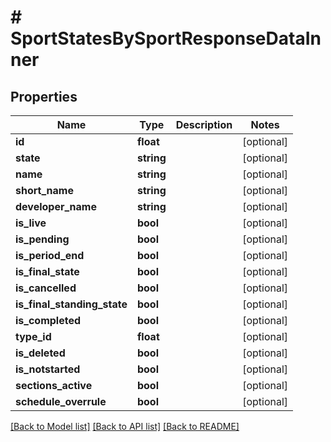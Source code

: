 # # SportStatesBySportResponseDataInner

## Properties

Name | Type | Description | Notes
------------ | ------------- | ------------- | -------------
**id** | **float** |  | [optional]
**state** | **string** |  | [optional]
**name** | **string** |  | [optional]
**short_name** | **string** |  | [optional]
**developer_name** | **string** |  | [optional]
**is_live** | **bool** |  | [optional]
**is_pending** | **bool** |  | [optional]
**is_period_end** | **bool** |  | [optional]
**is_final_state** | **bool** |  | [optional]
**is_cancelled** | **bool** |  | [optional]
**is_final_standing_state** | **bool** |  | [optional]
**is_completed** | **bool** |  | [optional]
**type_id** | **float** |  | [optional]
**is_deleted** | **bool** |  | [optional]
**is_notstarted** | **bool** |  | [optional]
**sections_active** | **bool** |  | [optional]
**schedule_overrule** | **bool** |  | [optional]

[[Back to Model list]](../../README.md#models) [[Back to API list]](../../README.md#endpoints) [[Back to README]](../../README.md)
